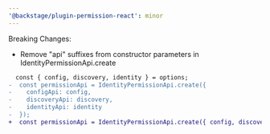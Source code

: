 ```yaml
---
'@backstage/plugin-permission-react': minor
---
```


Breaking Changes:

- Remove "api" suffixes from constructor parameters in IdentityPermissionApi.create

```diff
  const { config, discovery, identity } = options;
-  const permissionApi = IdentityPermissionApi.create({
-    configApi: config,
-    discoveryApi: discovery,
-    identityApi: identity
-  });
+  const permissionApi = IdentityPermissionApi.create({ config, discovery, identity });
```
